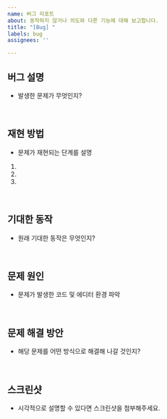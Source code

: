 ```yaml
---
name: 버그 리포트
about: 동작하지 않거나 의도와 다른 기능에 대해 보고합니다.
title: "[Bug] "
labels: bug
assignees: ''

---
```


## 버그 설명
- 발생한 문제가 무엇인지?


<br>

## 재현 방법
- 문제가 재현되는 단계를 설명
1. 
2. 
3. 

<br>

## 기대한 동작
- 원래 기대한 동작은 무엇인지?


<br>

## 문제 원인
- 문제가 발생한 코드 및 에디터 환경 파악


<br>

## 문제 해결 방안
- 해당 문제를 어떤 방식으로 해결해 나갈 것인지?


<br>

## 스크린샷
- 시각적으로 설명할 수 있다면 스크린샷을 첨부해주세요.
